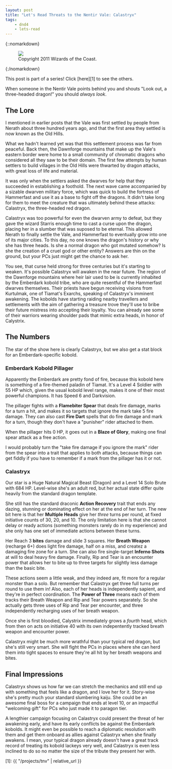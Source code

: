 ```yaml
---
layout: post
title: "Let's Read Threats to the Nentir Vale: Calastryx"
tags:
    - dnd4
    - lets-read
---
```


{::nomarkdown}
<figure class="center">
  <img src="{{ "/assets/wir-tnv-calastryx.png" | absolute_url }}"/>
  <figcaption>
    Copyright 2011 Wizards of the Coast.
  </figcaption>
</figure>
{:/nomarkdown}

This post is part of a series! Click [here][1] to see the others.

When someone in the Nentir Vale points behind you and shouts "Look out, a
three-headed dragon!" you should _always look_.

## The Lore

I mentioned in earlier posts that the Vale was first settled by people from
Nerath about three hundred years ago, and that the first area they settled is
now known as the Old Hills.

What we hadn't learned yet was that this settlement process was far from
peaceful. Back then, the Dawnforge mountains that make up the Vale's eastern
border were home to a small community of chromatic dragons who considered all
they saw to be their domain. The first few attempts by human settlers to build
villages in the Old Hills were thwarted by dragon attacks, with great loss of
life and material.

It was only when the settlers asked the dwarves for help that they succeeded in
establishing a foothold. The next wave came accompanied by a sizable dwarven
military force, which was quick to build the fortress of Hammerfast and use it
as a base to fight off the dragons. It didn't take long for them to meet the
creature that was ultimately behind these attacks: Calastryx, the three-headed
red dragon.

Calastryx was too powerful for even the dwarven army to defeat, but they gave
the wizard Starris enough time to cast a curse upon the dragon, placing her in a
slumber that was suposed to be eternal. This allowed Nerath to finally settle
the Vale, and Hammerfast to eventually grow into one of its major cities. To
this day, no one knows the dragon's history or why she has three heads. Is she a
normal dragon who got mutated somehow?  Is she the creation of a cruel god or
other entity? Answers are thin on the ground, but your PCs just might get the
chance to ask her.

You see, that curse held strong for three centuries but it's starting to
weaken. It's possible Calastryx will awaken in the near future. The region of
the Dawnforge mountains where heir lair used to be is currently inhabited by the
Emberdark kobold tribe, who are quite resentful of the Hammerfast dwarves
themselves. Their priests have begun receiving visions from Kurtulmak, one of
Tiamat's Exarchs, speaking of Calastryx's imminent awakening. The kobolds have
starting raiding nearby travellers and settlements with the aim of gathering a
treasure trove they'll use to bribe their future mistress into accepting their
loyalty. You can already see some of their warriors wearing shoulder pads that
mimic extra heads, in honor of Calystrix.

## The Numbers

The star of the show here is clearly Calastryx, but we also get a stat block for
an Emberdark-specific kobold.

### Emberdark Kobold Pillager

Apparently the Emberdark are pretty fond of fire, because this kobold here is
something of a fire-themed paladin of Tiamat. It's a Level 4 Soldier with 55 HP
which, given the usual kobold level range, makes it one of their most powerful
champions. It has Speed 6 and Darkvision.

The pillager fights with a **Flamebiter Spear** that deals fire damage, marks
for a turn a hit, and makes it so targets that ignore the mark take 5 fire
damage. They can also cast **Fire Dart** spells that do fire damage and mark for
a turn, though they don't have a "punisher" rider attached to them.

When the pillager hits 0 HP, it goes out in a **Blaze of Glory**, making one
final spear attack as a free action.

I would probably turn the "take fire damage if you ignore the mark" rider from
the spear into a trait that applies to both attacks, because things can get
fiddly if you have to remember if a mark from the pillager has it or not.

### Calastryx

Our star is a Huge Natural Magical Beast (Dragon) and a Level 14 Solo Brute with
684 HP. Level-wise she's an adult red, but her actual state differ quite heavily
from the standard dragon template.

She still has the standard draconic **Action Recovery** trait that ends any
dazing, stunning or dominating effect on her at the end of her turn. The new bit
here is that her **Multiple Heads** give her _three_ turns per round, at fixed
initiative counts of 30, 20, and 10. The only limitation here is that she cannot
delay or ready actions (something monsters rarely do in my experience) and she
only has one set of immediate actions between these turns.

Her Reach 3 **bites** damage and slide 3 squares. Her **Breath Weapon**
(recharge 6+) does light fire damage, half on a miss, and createz a damaging
fire zone for a turn. She can also fire single-target **Inferno Shots** at will
to deal heavy fire damage. Finally, Rip and Tear is an encounter power that
allows her to bite up to three targets for slightly less damage than the basic
bite.

These actions seem a little weak, and they indeed are, fit more for a regular
monster than a solo. But remember that Calastryx get three full turns per round
to use them in! Also, each of her heads is independently sapient, and they're in
perfect coordination. The **Power of Three** means each of them tracks their
Breath Weapon and Rip and Tear powers separately. So she actually gets three
uses of Rip and Tear per encounter, and three independently recharging uses of
her breath weapon.

Once she is first bloodied, Calystrix immediately grows a _fourth_ head, which
from then on acts on initiative 40 with its own indepentently tracked breath
weapon and encounter power.

Calastryx might be much more wrathful than your typical red dragon, but she's
still very smart. She will fight the PCs in places where she can herd them into
tight spaces to ensure they're all hit by her breath weapons and bites.

## Final Impressions

Calastryx shows us how far we can stretch the mechanics and still end up with
something that feels like a dragon, and I love her for it. Story-wise she's
pretty much your standard slumbering kaiju. She could be an awesome final boss
for a campaign that ends at level 10, or an impactful "welcoming gift" for PCs
who just made it to paragon tier.

A lengthier campaign focusing on Calastryx could present the threat of her
awakening early, and have its early conflicts be against the Emberdark
kobolds. It might even be possible to reach a diplomatic resolution with them
and get them onboard as allies against Calastryx when she finally awakens. I
mean, your typical dragon already doesn't have a great track record of treating
its kobold lackeys very well, and Calastryx is even less inclined to do so no
matter the size of the tribute they present her with.

[1]: {{ "/projects/tnv" | relative_url }}
